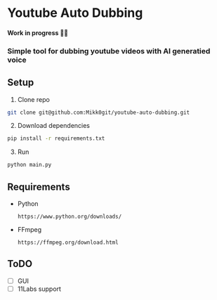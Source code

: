 # Youtube Auto Dubbing

#### Work in progress 👷‍♀️

### Simple tool for dubbing youtube videos with AI generatied voice

## Setup

1. Clone repo

```bash
git clone git@github.com:Mikk0git/youtube-auto-dubbing.git
```

2. Download dependencies

```bash
pip install -r requirements.txt
```

3. Run

```python
python main.py
```

## Requirements

- Python
  ```
  https://www.python.org/downloads/
  ```
- FFmpeg
  ```
  https://ffmpeg.org/download.html
  ```

## ToDO

- [ ] GUI
- [ ] 11Labs support
